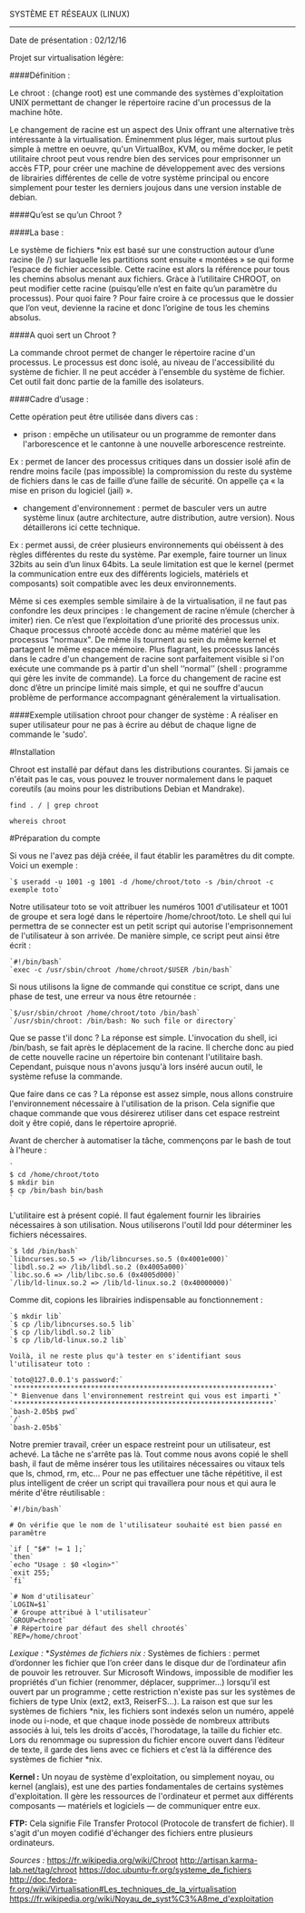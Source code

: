 SYSTÈME ET RÉSEAUX (LINUX)
**********************************************

Date de présentation : 02/12/16

Projet sur virtualisation légère:

####Définition :

Le chroot : (change root) est une commande des systèmes d'exploitation UNIX permettant de changer le répertoire racine d'un processus de la machine hôte.

Le changement de racine est un aspect des Unix offrant une alternative très intéressante à la virtualisation. Éminemment plus léger, mais surtout plus simple à mettre en oeuvre, qu'un VirtualBox, KVM, ou même docker, le petit utilitaire chroot peut vous rendre bien des services pour emprisonner un accès FTP, pour créer une machine de développement avec des versions de librairies différentes de celle de votre système principal ou encore simplement pour tester les derniers joujous dans une version instable de debian.

####Qu’est se qu’un Chroot ?

####La base :

Le système de fichiers *nix est basé sur une construction autour d’une racine (le /) sur laquelle les partitions sont ensuite « montées » se qui forme l’espace de fichier accessible.
Cette racine est alors la référence pour tous les chemins absolus menant aux fichiers.
Gràce à l’utilitaire CHROOT, on peut modifier cette racine (puisqu’elle n’est en faite qu’un paramètre du processus). Pour quoi faire ? Pour faire croire à ce processus que le dossier que l’on veut, devienne la racine et donc l’origine de tous les chemins absolus.

####A quoi sert un Chroot ?

La commande chroot permet de changer le répertoire racine d'un processus. Le processus est donc isolé, au niveau de l'accessibilité du système de fichier. Il ne peut accéder à l'ensemble du système de fichier.
Cet outil fait donc partie de la famille des isolateurs.

####Cadre d’usage :

Cette opération peut être utilisée dans divers cas :
- prison : empêche un utilisateur ou un programme de remonter dans l'arborescence et le cantonne à une nouvelle arborescence restreinte.

Ex : permet de lancer des processus critiques dans un dossier isolé afin de rendre moins facile (pas impossible) la compromission du reste du système de fichiers dans le cas de faille d’une faille de sécurité. On appelle ça « la mise en prison du logiciel (jail) ».

- changement d'environnement : permet de basculer vers un autre système linux (autre architecture, autre distribution, autre version). Nous détaillerons ici cette technique.

Ex : permet aussi, de créer plusieurs environnements qui obéissent à des règles différentes du reste du système. Par exemple, faire tourner un linux 32bits au sein d’un linux 64bits. La seule limitation est que le kernel (permet la communication entre eux des différents logiciels, matériels et composants) soit compatible avec les deux environnements.

Même si ces exemples semble similaire à de la virtualisation, il ne faut pas confondre les deux principes : le changement de racine n’émule (chercher à imiter) rien. Ce n’est que l’exploitation d’une priorité des processus unix.
Chaque processus chrooté accède donc au même matériel que les processus "normaux". De même 
ils tournent au sein du même kernel et partagent le même espace mémoire. Plus flagrant, les processus lancés dans le cadre d'un changement de racine sont parfaitement visible si l'on exécute une commande ps à partir d'un shell ‘‘normal’’ (shell : programme qui gère les invite de commande).
La force du changement de racine est donc d’être un principe limité mais simple, et qui ne souffre d'aucun problème de performance accompagnant généralement la virtualisation.

####Exemple utilisation chroot pour changer de système :
A réaliser en super utilisateur pour ne pas à écrire au début de chaque ligne de commande le 'sudo'.

#Installation

Chroot est installé par défaut dans les distributions courantes. Si jamais ce n'était pas le cas, vous pouvez le trouver normalement dans le paquet coreutils (au moins pour les distributions Debian et Mandrake).

	find . / | grep chroot

	whereis chroot

#Préparation du compte

Si vous ne l'avez pas déjà créée, il faut établir les paramêtres du dit compte.
Voici un exemple :

	`$ useradd -u 1001 -g 1001 -d /home/chroot/toto -s /bin/chroot -c exemple toto`

Notre utilisateur toto se voit attribuer les numéros 1001 d'utilisateur et 1001 de groupe et sera logé dans le répertoire /home/chroot/toto. Le shell qui lui permettra de se connecter est un petit script qui autorise l'emprisonnement de l'utilisateur à son arrivée.
De manière simple, ce script peut ainsi être écrit :

	`#!/bin/bash`
	`exec -c /usr/sbin/chroot /home/chroot/$USER /bin/bash`

Si nous utilisons la ligne de commande qui constitue ce script, dans une phase de test, une erreur va nous être retournée :

	`$/usr/sbin/chroot /home/chroot/toto /bin/bash`
	`/usr/sbin/chroot: /bin/bash: No such file or directory`

Que se passe t'il donc ? La réponse est simple. L'invocation du shell, ici /bin/bash, se fait après le déplacement de la racine. Il cherche donc au pied de cette nouvelle racine un répertoire bin contenant l'utilitaire bash. Cependant, puisque nous n'avons jusqu'à lors inséré aucun outil, le système refuse la commande.

Que faire dans ce cas ? La réponse est assez simple, nous allons construire l'environnement nécessaire à l'utilisation de la prison. Cela signifie que chaque commande que vous désirerez utiliser dans cet espace restreint doit y être copié, dans le répertoire aproprié.

Avant de chercher à automatiser la tâche, commençons par le bash de tout à l'heure :

	`
	$ cd /home/chroot/toto
	$ mkdir bin
	$ cp /bin/bash bin/bash
	`

L'utilitaire est à présent copié.
Il faut également fournir les librairies nécessaires à son utilisation. Nous utiliserons l'outil ldd pour déterminer les fichiers nécessaires.

	`$ ldd /bin/bash`
	`libncurses.so.5 => /lib/libncurses.so.5 (0x4001e000)`
	`libdl.so.2 => /lib/libdl.so.2 (0x4005a000)`
	`libc.so.6 => /lib/libc.so.6 (0x4005d000)`
	`/lib/ld-linux.so.2 => /lib/ld-linux.so.2 (0x40000000)`

Comme dit, copions les librairies indispensable au fonctionnement :	

	`$ mkdir lib`
	`$ cp /lib/libncurses.so.5 lib`
	`$ cp /lib/libdl.so.2 lib`
	`$ cp /lib/ld-linux.so.2 lib`

	Voilà, il ne reste plus qu'à tester en s'identifiant sous l'utilisateur toto :

	`toto@127.0.0.1's password:`
	`****************************************************************`
	`* Bienvenue dans l'environnement restreint qui vous est imparti *`
	`****************************************************************`
	`bash-2.05b$ pwd`
	`/`
	`bash-2.05b$`

Notre premier travail, créer un espace restreint pour un utilisateur, est achevé.
La tâche ne s'arrête pas là. Tout comme nous avons copié le shell bash, il faut de même insérer tous les utilitaires nécessaires ou vitaux tels que ls, chmod, rm, etc...
Pour ne pas effectuer une tâche répétitive, il est plus intelligent de créer un script qui travaillera pour nous et qui aura le mérite d'être réutilisable :

	`#!/bin/bash`

	# On vérifie que le nom de l'utilisateur souhaité est bien passé en paramêtre

	`if [ "$#" != 1 ];`
	`then`
	`echo "Usage : $0 <login>"`
	`exit 255;`
	`fi`

	`# Nom d'utilisateur`
	`LOGIN=$1`
	`# Groupe attribué à l'utilisateur`
	`GROUP=chroot`
	`# Répertoire par défaut des shell chrootés`
	`REP=/home/chroot`

*Lexique :*
**Systèmes de fichiers *nix :**
Systèmes de fichiers : permet d’ordonner les fichier que l’on créer dans le disque dur de l’ordinateur afin de pouvoir les retrouver.
Sur Microsoft Windows, impossible de modifier les propriétés d'un fichier (renommer, déplacer, supprimer…) lorsqu’il est ouvert par un programme ; cette restriction n'existe pas sur les systèmes de fichiers de type Unix (ext2, ext3, ReiserFS…). La raison est que sur les systèmes de fichiers *nix, les fichiers sont indexés selon un numéro, appelé inode ou i-node, et que chaque inode possède de nombreux attributs associés à lui, tels les droits d'accès, l'horodatage, la taille du fichier etc. Lors du renommage ou supression du fichier encore ouvert dans l’éditeur de texte, il garde des liens avec ce fichiers et c’est là la différence des systèmes de fichier *nix.

**Kernel :**
Un noyau de système d'exploitation, ou simplement noyau, ou kernel (anglais), est une des parties fondamentales de certains systèmes d'exploitation. Il gère les ressources de l'ordinateur et permet aux différents composants — matériels et logiciels — de communiquer entre eux.

**FTP:**
Cela signifie File Transfer Protocol (Protocole de transfert de fichier). Il s'agit d'un moyen codifié d'échanger des fichiers entre plusieurs ordinateurs.

*Sources :*
<https://fr.wikipedia.org/wiki/Chroot>
<http://artisan.karma-lab.net/tag/chroot>
<https://doc.ubuntu-fr.org/systeme_de_fichiers>
<http://doc.fedora-fr.org/wiki/Virtualisation#Les_techniques_de_la_virtualisation>
<https://fr.wikipedia.org/wiki/Noyau_de_syst%C3%A8me_d'exploitation>
